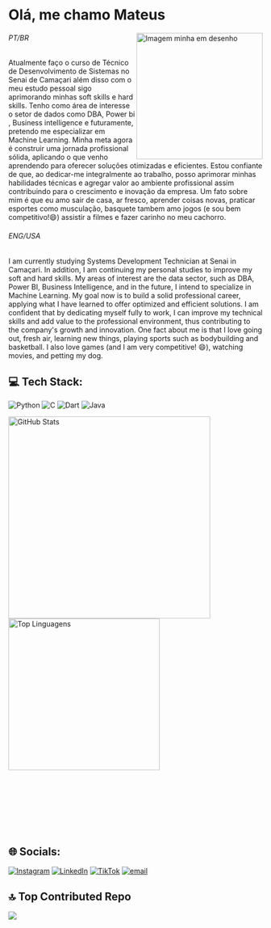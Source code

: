 # Olá, me chamo Mateus 
<img align=right src="https://github.com/user-attachments/assets/6a4f88a1-f15e-4b03-a180-2aa68d5ae329" alt="Imagem minha em desenho" width="250">

###### PT/BR
Atualmente faço o curso de Técnico de Desenvolvimento de Sistemas no Senai de Camaçari além disso com o meu estudo pessoal sigo aprimorando minhas soft skills e hard skills. Tenho como área de interesse o setor de dados como DBA, Power bi , Business intelligence e futuramente, pretendo me especializar em Machine Learning. Minha meta agora é construir uma jornada profissional sólida, aplicando o que venho aprendendo para oferecer soluções otimizadas e eficientes. Estou confiante de que, ao dedicar-me integralmente ao trabalho, posso aprimorar minhas habilidades técnicas e agregar valor ao ambiente profissional assim contribuindo para o crescimento e inovação da empresa. Um fato sobre mim é que eu amo sair de casa, ar fresco, aprender coisas novas,  praticar esportes como musculação, basquete tambem amo jogos (e sou bem competitivo!😄) assistir a filmes e fazer carinho no meu cachorro.
###### ENG/USA
I am currently studying Systems Development Technician at Senai in Camaçari. In addition, I am continuing my personal studies to improve my soft and hard skills. My areas of interest are the data sector, such as DBA, Power BI, Business Intelligence, and in the future, I intend to specialize in Machine Learning. My goal now is to build a solid professional career, applying what I have learned to offer optimized and efficient solutions. I am confident that by dedicating myself fully to work, I can improve my technical skills and add value to the professional environment, thus contributing to the company's growth and innovation. One fact about me is that I love going out, fresh air, learning new things, playing sports such as bodybuilding and basketball. I also love games (and I am very competitive! 😄), watching movies, and petting my dog.

## 💻 Tech Stack:
![Python](https://img.shields.io/badge/python-3670A0?style=for-the-badge&logo=python&logoColor=ffdd54) ![C](https://img.shields.io/badge/c-%2300599C.svg?style=for-the-badge&logo=c&logoColor=white) ![Dart](https://img.shields.io/badge/dart-%230175C2.svg?style=for-the-badge&logo=dart&logoColor=white) ![Java](https://img.shields.io/badge/java-%23ED8B00.svg?style=for-the-badge&logo=openjdk&logoColor=white)

<div>
  <img align="left" src="https://github-readme-stats.vercel.app/api?username=Mateus-denv&theme=transparent&hide_border=false&include_all_commits=true&count_private=true" alt="GitHub Stats" width="400">
  <img align="left" src="https://github-readme-stats.vercel.app/api/top-langs/?username=Mateus-denv&theme=transparent&hide_border=false&include_all_commits=true&count_private=true&layout=compact" alt="Top Linguagens" width="300">
</div><br style="clear: both;"><br><br style="clear: both;"><br><br style="clear: both;"><br><br style="clear: both;"><br>

## 🌐 Socials:

[![Instagram](https://img.shields.io/badge/Instagram-%23E4405F.svg?logo=Instagram&logoColor=white)](https://www.instagram.com/_santos474/#) 
[![LinkedIn](https://img.shields.io/badge/LinkedIn-%230077B5.svg?logo=linkedin&logoColor=white)](https://linkedin.com/in/www.linkedin.com/in/mateus-de-jesus-santos-costa-a754112ba) 
[![TikTok](https://img.shields.io/badge/TikTok-%23000000.svg?logo=TikTok&logoColor=white)](https://tiktok.com/@https://www.tiktok.com/@mthz777x) 
[![email](https://img.shields.io/badge/Email-D14836?logo=gmail&logoColor=white)](mailto:mateusdejesussantoscosta@gmail.com) 

## 🔝 Top Contributed Repo
![](https://github-contributor-stats.vercel.app/api?username=Mateus-denv&limit=5&theme=transparent&combine_all_yearly_contributions=true)
